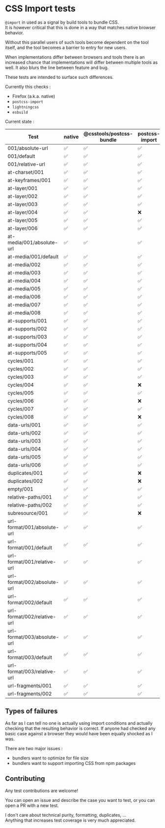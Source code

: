 # CSS Import tests

`@import` in used as a signal by build tools to bundle CSS.  
It is however critical that this is done in a way that matches native browser behavior.

Without this parallel users of such tools become dependent on the tool itself, and the tool becomes a barrier to entry for new users.

When implementations differ between browsers and tools there is an increased chance that implementations will differ between multiple tools as well.
It also blurs the line between feature and bug.

These tests are intended to surface such differences.

Currently this checks :
- Firefox (a.k.a. native)
- `postcss-import`
- `lightningcss`
- `esbuild`

Current state :

| Test | native | @csstools/postcss-bundle | postcss-import | lightningcss | esbuild |
| ---- | ------ | ------------------------ | -------------- | ------------ | ------- |
| 001/absolute-url | ✅ | ✅ | ✅ | ❌ | ✅ |
| 001/default | ✅ | ✅ | ✅ | ✅ | ✅ |
| 001/relative-url | ✅ | ✅ | ✅ | ✅ | ✅ |
| at-charset/001 | ✅ | ✅ | ✅ | ✅ | ✅ |
| at-keyframes/001 | ✅ | ✅ | ✅ | ✅ | ❌ |
| at-layer/001 | ✅ | ✅ | ✅ | ❌ | ❌ |
| at-layer/002 | ✅ | ✅ | ✅ | ✅ | ❌ |
| at-layer/003 | ✅ | ✅ | ✅ | ❌ | ❌ |
| at-layer/004 | ✅ | ✅ | ❌ | ✅ | ✅ |
| at-layer/005 | ✅ | ✅ | ✅ | ✅ | ❌ |
| at-layer/006 | ✅ | ✅ | ✅ | ✅ | ❌ |
| at-media/001/absolute-url | ✅ | ✅ | ✅ | ❌ | ✅ |
| at-media/001/default | ✅ | ✅ | ✅ | ✅ | ❌ |
| at-media/002 | ✅ | ✅ | ✅ | ✅ | ❌ |
| at-media/003 | ✅ | ✅ | ✅ | ✅ | ❌ |
| at-media/004 | ✅ | ✅ | ✅ | ✅ | ❌ |
| at-media/005 | ✅ | ✅ | ✅ | ✅ | ❌ |
| at-media/006 | ✅ | ✅ | ✅ | ✅ | ❌ |
| at-media/007 | ✅ | ✅ | ✅ | ✅ | ❌ |
| at-media/008 | ✅ | ✅ | ✅ | ✅ | ❌ |
| at-supports/001 | ✅ | ✅ | ✅ | ✅ | ❌ |
| at-supports/002 | ✅ | ✅ | ✅ | ✅ | ❌ |
| at-supports/003 | ✅ | ✅ | ✅ | ✅ | ❌ |
| at-supports/004 | ✅ | ✅ | ✅ | ✅ | ❌ |
| at-supports/005 | ✅ | ✅ | ✅ | ✅ | ❌ |
| cycles/001 | ✅ | ✅ | ✅ | ✅ | ✅ |
| cycles/002 | ✅ | ✅ | ✅ | ❌ | ✅ |
| cycles/003 | ✅ | ✅ | ✅ | ❌ | ✅ |
| cycles/004 | ✅ | ✅ | ❌ | ✅ | ✅ |
| cycles/005 | ✅ | ✅ | ✅ | ✅ | ✅ |
| cycles/006 | ✅ | ✅ | ❌ | ✅ | ✅ |
| cycles/007 | ✅ | ✅ | ✅ | ✅ | ❌ |
| cycles/008 | ✅ | ✅ | ❌ | ✅ | ❌ |
| data-urls/001 | ✅ | ✅ | ✅ | ❌ | ✅ |
| data-urls/002 | ✅ | ✅ | ✅ | ❌ | ✅ |
| data-urls/003 | ✅ | ✅ | ✅ | ❌ | ✅ |
| data-urls/004 | ✅ | ✅ | ✅ | ❌ | ❌ |
| data-urls/005 | ✅ | ✅ | ✅ | ❌ | ✅ |
| data-urls/006 | ✅ | ✅ | ✅ | ❌ | ✅ |
| duplicates/001 | ✅ | ✅ | ❌ | ✅ | ✅ |
| duplicates/002 | ✅ | ✅ | ❌ | ✅ | ✅ |
| empty/001 | ✅ | ✅ | ✅ | ✅ | ✅ |
| relative-paths/001 | ✅ | ✅ | ✅ | ✅ | ✅ |
| relative-paths/002 | ✅ | ✅ | ✅ | ✅ | ✅ |
| subresource/001 | ✅ | ✅ | ❌ | ❌ | ❌ |
| url-format/001/absolute-url | ✅ | ✅ | ✅ | ❌ | ✅ |
| url-format/001/default | ✅ | ✅ | ✅ | ✅ | ✅ |
| url-format/001/relative-url | ✅ | ✅ | ✅ | ✅ | ✅ |
| url-format/002/absolute-url | ✅ | ✅ | ✅ | ❌ | ✅ |
| url-format/002/default | ✅ | ✅ | ✅ | ✅ | ✅ |
| url-format/002/relative-url | ✅ | ✅ | ✅ | ✅ | ✅ |
| url-format/003/absolute-url | ✅ | ✅ | ✅ | ❌ | ✅ |
| url-format/003/default | ✅ | ✅ | ✅ | ✅ | ✅ |
| url-format/003/relative-url | ✅ | ✅ | ✅ | ✅ | ✅ |
| url-fragments/001 | ✅ | ✅ | ✅ | ❌ | ✅ |
| url-fragments/002 | ✅ | ✅ | ✅ | ❌ | ✅ |

## Types of failures

As far as I can tell no one is actually using import conditions and actually checking that the resulting behavior is correct.
If anyone had checked any basic case against a browser they would have been equally shocked as I was.

There are two major issues :
- bundlers want to optimize for file size
- bundlers want to support importing CSS from npm packages

## Contributing

Any test contributions are welcome!

You can open an issue and describe the case you want to test, or you can open a PR with a new test.

I don't care about technical purity, formatting, duplicates, ...  
Anything that increases test coverage is very much appreciated.
